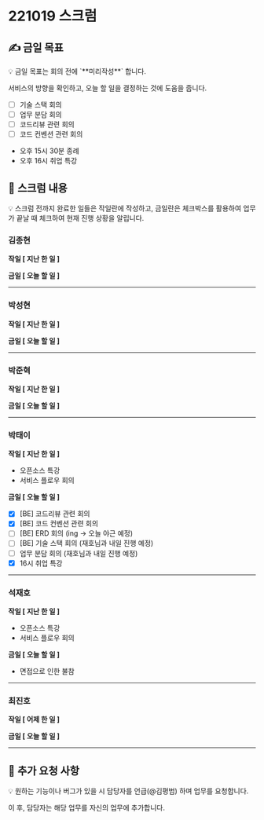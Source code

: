 # 221019 스크럼

## ✍ 금일 목표

<aside>
💡 금일 목표는 회의 전에 `**미리작성**` 합니다.

서비스의 방향을 확인하고, 오늘 할 일을 결정하는 것에 도움을 줍니다.

</aside>

- [ ]  기술 스택 회의
- [ ]  업무 분담 회의
- [ ]  코드리뷰 관련 회의
- [ ]  코드 컨벤션 관련 회의
- 오후 15시 30분 종례
- 오후 16시 취업 특강

## 📑 스크럼 내용

<aside>
💡 스크럼 전까지 완료한 일들은 작일란에 작성하고, 
금일란은 체크박스를 활용하여 업무가 끝날 때 체크하여 현재 진행 상황을 알립니다.

</aside>

### 김종현

**작일 [ 지난 한 일 ]**

**금일 [ 오늘 할 일 ]**

---

### 박성현

**작일 [ 지난 한 일 ]**

**금일 [ 오늘 할 일 ]**

---

### 박준혁

**작일 [ 지난 한 일 ]**

**금일 [ 오늘 할 일 ]**

---

### 박태이

**작일 [ 지난 한 일 ]**

- 오픈소스 특강
- 서비스 플로우 회의

**금일 [ 오늘 할 일 ]**

- [x]  [BE] 코드리뷰 관련 회의
- [x]  [BE] 코드 컨벤션 관련 회의
- [ ]  [BE] ERD 회의 (ing → 오늘 야근 예정)
- [ ]  [BE] 기술 스택 회의 (재호님과 내일 진행 예정)
- [ ]  업무 분담 회의 (재호님과 내일 진행 예정)
- [x]  16시 취업 특강

---

### 석재호

**작일 [ 지난 한 일 ]**

- 오픈소스 특강
- 서비스 플로우 회의

**금일 [ 오늘 할 일 ]**

- 면접으로 인한 불참

---

### 최진호

**작일 [ 어제 한 일 ]**

**금일 [ 오늘 할 일 ]**

---

## 📢 추가 요청 사항

<aside>
💡 원하는 기능이나 버그가 있을 시 담당자를 언급(@김평범) 하며 업무를 요청합니다.

이 후, 담당자는 해당 업무를 자신의 업무에 추가합니다.

</aside>